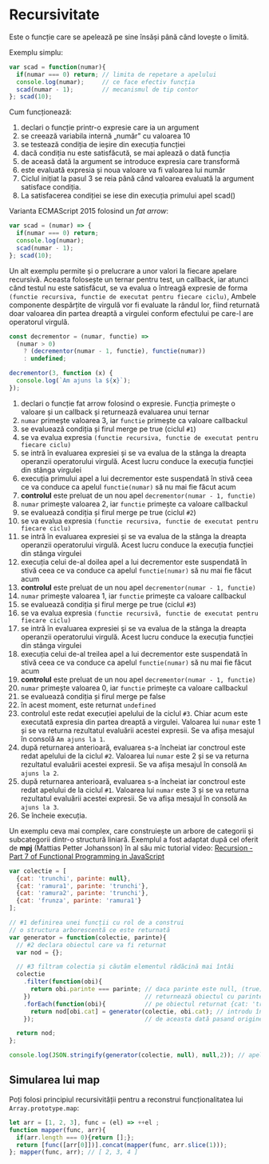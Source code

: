 # Recursivitate

Este o funcție care se apelează pe sine însăși până când lovește o limită.

Exemplu simplu:

```javascript
var scad = function(numar){
  if(numar === 0) return; // limita de repetare a apelului
  console.log(numar);     // ce face efectiv funcția
  scad(numar - 1);        // mecanismul de tip contor
}; scad(10);
```

Cum funcționează:

1. declari o funcție printr-o expresie care ia un argument
2. se creează variabila internă „număr” cu valoarea 10
3. se testează condiția de ieșire din execuția funcției
4. dacă condiția nu este satisfăcută, se mai aplează o dată funcția
5. de aceasă dată la argument se introduce expresia care transformă
6. este evaluată expresia și noua valoare va fi valoarea lui număr
7. Ciclul inițiat la pasul 3 se reia până când valoarea evaluată la argument satisface condiția.
8. La satisfacerea condiției se iese din execuția primului apel scad()

Varianta ECMAScript 2015 folosind un *fat arrow*:

```javascript
var scad = (numar) => {
  if(numar === 0) return;
  console.log(numar);
  scad(numar - 1);
}; scad(10);
```

Un alt exemplu permite și o prelucrare a unor valori la fiecare apelare recursivă.
Aceasta folosește un ternar pentru test, un callback, iar atunci când testul nu este satisfăcut, se va evalua o întreagă expresie de forma `(functie recursiva, functie de executat pentru fiecare ciclu)`, Ambele componente despărțite de virgulă vor fi evaluate la rândul lor, fiind returnată doar valoarea din partea dreaptă a virgulei conform efectului pe care-l are operatorul virgulă.

```javascript
const decrementor = (numar, functie) =>
  (numar > 0)
    ? (decrementor(numar - 1, functie), functie(numar))
    : undefined;

decrementor(3, function (x) {
  console.log(`Am ajuns la ${x}`);
});
```

1. declari o funcție fat arrow folosind o expresie. Funcția primește o valoare și un callback și returnează evaluarea unui ternar
2. `numar` primește valoarea 3, iar `functie` primește ca valoare callbackul
2. se evaluează condiția și firul merge pe true (ciclul `#1`)
3. se va evalua expresia `(functie recursiva, functie de executat pentru fiecare ciclu)`
4. se intră în evaluarea expresiei și se va evalua de la stânga la dreapta operanzii operatorului virgulă. Acest lucru conduce la execuția funcției din stânga virgulei
5. execuția primului apel a lui decrementor este suspendată în stivă ceea ce va conduce ca apelul `functie(numar)` să nu mai fie făcut acum
6. **controlul** este preluat de un nou apel `decrementor(numar - 1, functie)`
7. `numar` primește valoarea 2, iar `functie` primește ca valoare callbackul
8. se evaluează condiția și firul merge pe true (ciclul `#2`)
9. se va evalua expresia `(functie recursiva, functie de executat pentru fiecare ciclu)`
10. se intră în evaluarea expresiei și se va evalua de la stânga la dreapta operanzii operatorului virgulă. Acest lucru conduce la execuția funcției din stânga virgulei
11. execuția celui de-al doilea apel a lui decrementor este suspendată în stivă ceea ce va conduce ca apelul `functie(numar)` să nu mai fie făcut acum
12. **controlul** este preluat de un nou apel `decrementor(numar - 1, functie)`
13. `numar` primește valoarea 1, iar `functie` primește ca valoare callbackul
14. se evaluează condiția și firul merge pe true (ciclul `#3`)
15. se va evalua expresia `(functie recursivă, functie de executat pentru fiecare ciclu)`
16. se intră în evaluarea expresiei și se va evalua de la stânga la dreapta operanzii operatorului virgulă. Acest lucru conduce la execuția funcției din stânga virgulei
17. execuția celui de-al treilea apel a lui decrementor este suspendată în stivă ceea ce va conduce ca apelul `functie(numar)` să nu mai fie făcut acum
18. **controlul** este preluat de un nou apel `decrementor(numar - 1, functie)`
19. `numar` primește valoarea 0, iar `functie` primește ca valoare callbackul
20. se evaluează condiția și firul merge pe false
21. în acest moment, este returnat `undefined`
22. controlul este redat execuției apelului de la ciclul `#3`. Chiar acum este executată expresia din partea dreaptă a virgulei. Valoarea lui `numar` este 1 și se va returna rezultatul evaluării acestei expresii. Se va afișa mesajul în consolă `Am ajuns la 1`.
23. după returnarea anterioară, evaluarea s-a încheiat iar conctroul este redat apelului de la ciclul `#2`. Valoarea lui `numar` este 2 și se va returna rezultatul evaluării acestei expresii. Se va afișa mesajul în consolă `Am ajuns la 2`.
24. după returnarea anterioară, evaluarea s-a încheiat iar conctroul este redat apelului de la ciclul `#1`. Valoarea lui `numar` este 3 și se va returna rezultatul evaluării acestei expresii. Se va afișa mesajul în consolă `Am ajuns la 3`.
25. Se încheie execuția.

Un exemplu ceva mai complex, care construiește un arbore de categorii și subcategorii dintr-o structură liniară. Exemplul a fost adaptat după cel oferit de **mpj** (Mattias Petter Johansson) în al său mic tutorial video: [Recursion - Part 7 of Functional Programming in JavaScript](https://www.youtube.com/watch?v=k7-N8R0-KY4)

```javascript
var colectie = [
  {cat: 'trunchi', parinte: null},
  {cat: 'ramura1', parinte: 'trunchi'},
  {cat: 'ramura2', parinte: 'trunchi'},
  {cat: 'frunza', parinte: 'ramura1'}
];

// #1 definirea unei funcții cu rol de a construi
// o structura arborescentă ce este returnată
var generator = function(colectie, parinte){
  // #2 declara obiectul care va fi returnat
  var nod = {};

  // #3 filtram colectia și căutăm elementul rădăcină mai întâi
  colectie
    .filter(function(obi){
      return obi.parinte === parinte; // daca parinte este null, (true)
    })                                // returnează obiectul cu parinte: null
    .forEach(function(obi){           // pe obiectul returnat {cat: 'trunchi', parinte: null} fă un forEach
      return nod[obi.cat] = generator(colectie, obi.cat); // introdu în obiectul nod numele categoriei și aplică din nou funcție
    });                               // de aceasta dată pasand originea, adica parintele, numele categoriei din obiectul provenit prin filter

  return nod;
};

console.log(JSON.stringify(generator(colectie, null), null,2)); // apeleaza generatorul pasand colectia si elementul radacina, cel care are părintele null
```

## Simularea lui map

Poți folosi principiul recursivității pentru a reconstrui funcționalitatea lui `Array.prototype.map`:

```javascript
let arr = [1, 2, 3], func = (el) => ++el ;
function mapper(func, arr){
  if(arr.length === 0){return [];};
  return [func([arr[0]])].concat(mapper(func, arr.slice(1)));
}; mapper(func, arr); // [ 2, 3, 4 ]
```
